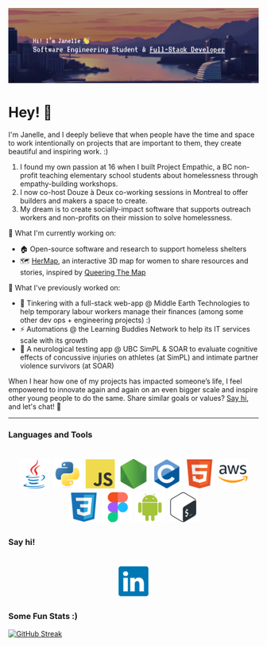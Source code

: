 [![MasterHead](https://github.com/janelletam/janelletam/blob/main/Github%20Banner.png)](https://github.com/janelletam)

# Hey! 👋 
I'm Janelle, and I deeply believe that when people have the time and space to work intentionally on projects that are important to them, they create beautiful and inspiring work. :)

1) I found my own passion at 16 when I built Project Empathic, a BC non-profit teaching elementary school students about homelessness through empathy-building workshops. 
2) I now co-host Douze à Deux co-working sessions in Montreal to offer builders and makers a space to create. 
3) My dream is to create socially-impact software that supports outreach workers and non-profits on their mission to solve homelessness. 

🔭 What I'm currently working on:
- 🏠 Open-source software and research to support homeless shelters
- 🗺️ [HerMap](https://github.com/janelletam/HerMap), an interactive 3D map for women to share resources and stories, inspired by [Queering The Map](https://www.queeringthemap.com/)

🌱 What I've previously worked on:
- 🏦 Tinkering with a full-stack web-app @ Middle Earth Technologies to help temporary labour workers manage their finances (among some other dev ops + engineering projects) :)
- ⚡ Automations @ the Learning Buddies Network to help its IT services scale with its growth
- 🧠 A neurological testing app @ UBC SimPL & SOAR to evaluate cognitive effects of concussive injuries on athletes (at SimPL) and intimate partner violence survivors (at SOAR)

When I hear how one of my projects has impacted someone’s life, I feel empowered to innovate again and again on an even bigger scale and inspire other young people to do the same. Share similar goals or values? [Say hi](mailto:janelletam.work@gmail.com), and let's chat! 💬

---
### Languages and Tools
<h1 align="center">
    <img src="https://github.com/devicons/devicon/blob/master/icons/java/java-original.svg" alt="java" width="60" height="60"/>
    <img src="https://github.com/devicons/devicon/blob/master/icons/python/python-original.svg" alt="python" width="60" height="60"/>
    <img src="https://github.com/devicons/devicon/blob/master/icons/javascript/javascript-original.svg" alt="javascript" width="60" height="60"/>
    <img src="https://github.com/devicons/devicon/blob/master/icons/nodejs/nodejs-original.svg" alt="nodejs" width="60" height="60"/>
    <img src="https://github.com/devicons/devicon/blob/master/icons/c/c-original.svg" alt="c" width="60" height="60"/>
    <img src="https://github.com/devicons/devicon/blob/master/icons/html5/html5-original.svg" alt="html5" width="60" height="60"/>
    <img src="https://github.com/devicons/devicon/blob/master/icons/amazonwebservices/amazonwebservices-original-wordmark.svg" alt="aws" width="60" height="60"/>
    <img src="https://github.com/devicons/devicon/blob/master/icons/css3/css3-original.svg" alt="css3" width="60" height="60"/>
    <img src="https://github.com/devicons/devicon/blob/master/icons/figma/figma-original.svg" alt="figma" width="60" height="60"/>
    <img src="https://github.com/devicons/devicon/blob/master/icons/android/android-original.svg" alt="android" width="60" height="60"/>
    <img src="https://github.com/devicons/devicon/blob/master/icons/bash/bash-original.svg" alt="bash" width="60" height="60"/>
</h1>

### Say hi!
<h1 align="center">
    <img src="https://github.com/CLorant/readme-social-icons/blob/main/large/colored/linkedin.svg" alt="linkedin" width="60" height="60"/>
</h1>

### Some Fun Stats :)
[![GitHub Streak](https://github-readme-streak-stats.herokuapp.com?user=janelletam&theme=tokyonight)](https://git.io/streak-stats)

<!--
**janelletam/janelletam** is a ✨ _special_ ✨ repository because its `README.md` (this file) appears on your GitHub profile.

Here are some ideas to get you started:

- 🔭 I’m currently working on ...
- 🌱 I’m currently learning ...
- 👯 I’m looking to collaborate on ...
- 🤔 I’m looking for help with ...
- 💬 Ask me about ...
- 📫 How to reach me: ...
- 😄 Pronouns: ...
- ⚡ Fun fact: ...
-->
